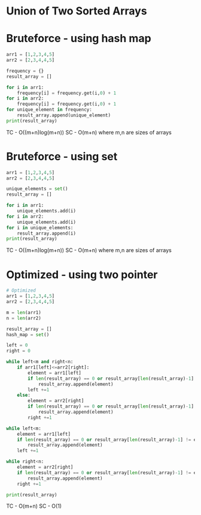 # Union of Two Sorted Arrays

# Bruteforce - using hash map
```py
arr1 = [1,2,3,4,5]
arr2 = [2,3,4,4,5]

frequency = {}
result_array = []

for i in arr1:
    frequency[i] = frequency.get(i,0) + 1
for i in arr2:
    frequency[i] = frequency.get(i,0) + 1
for unique_element in frequency:
    result_array.append(unique_element)
print(result_array)
```
TC - O((m+n)log(m+n))
SC - O(m+n) where m,n are sizes of arrays

# Bruteforce - using set
```py
arr1 = [1,2,3,4,5]
arr2 = [2,3,4,4,5]

unique_elements = set()
result_array = []

for i in arr1:
    unique_elements.add(i)
for i in arr2:
    unique_elements.add(i)
for i in unique_elements:
    result_array.append(i)
print(result_array)
```
TC - O((m+n)log(m+n))
SC - O(m+n) where m,n are sizes of arrays

# Optimized - using two pointer
```py
# Optimized
arr1 = [1,2,3,4,5]
arr2 = [2,3,4,4,5]

m = len(arr1)
n = len(arr2)

result_array = []
hash_map = set()

left = 0
right = 0

while left<m and right<n:
    if arr1[left]<=arr2[right]:
        element = arr1[left]
        if len(result_array) == 0 or result_array[len(result_array)-1] != element:
            result_array.append(element)
        left +=1
    else:
        element = arr2[right]
        if len(result_array) == 0 or result_array[len(result_array)-1] != element:
            result_array.append(element)
        right +=1

while left<m:
    element = arr1[left]
    if len(result_array) == 0 or result_array[len(result_array)-1] != element:
        result_array.append(element)
    left +=1

while right<n:
    element = arr2[right]
    if len(result_array) == 0 or result_array[len(result_array)-1] != element:
        result_array.append(element)
    right +=1

print(result_array)
```
TC - O(m+n)
SC - O(1)
